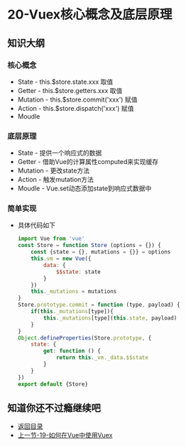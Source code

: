 # 20-Vuex核心概念及底层原理

## 知识大纲

### 核心概念

* State - this.$store.state.xxx 取值
* Getter - this.$store.getters.xxx 取值
* Mutation - this.$store.commit('xxx') 赋值
* Action - this.$store.dispatch('xxx') 赋值
* Moudle

### 底层原理

* State - 提供一个响应式的数据 
* Getter - 借助Vue的计算属性computed来实现缓存
* Mutation - 更改state方法
* Action - 触发mutation方法
* Moudle - Vue.set动态添加state到响应式数据中

### 简单实现

* 具体代码如下
    ```js
    import Vue from 'vue'
    const Store = function Store (options = {}) {
        const {state = {}, mutations = {}} = options
        this.vm = new Vue({
            data: {
                $$state: state
            }
        })
        this._mutations = mutations
    }
    Store.prototype.commit = function (type, payload) {
        if(this._mutations[type]){
            this._mutations[type](this.state, payload)
        }
    }
    Object.defineProperties(Store.prototype, {
        state: {
            get: function () {
                return this._vm._data.$$state
            }
        }
    })
    export default {Store}    
    ```

## 知道你还不过瘾继续吧       

* [返回目录](../../README.md)
* [上一节-19-如何在Vue中使用Vuex](../02-生态篇/19-如何在Vue中使用Vuex.md)